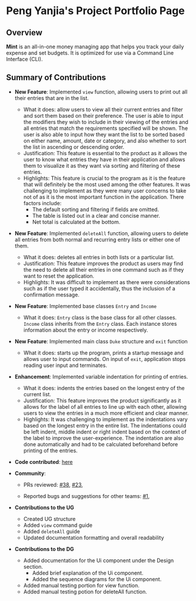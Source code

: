 # Peng Yanjia's Project Portfolio Page

## Overview

**Mint** is an all-in-one money managing app that helps you track your daily expense and set budgets. It is optimized
for use via a Command Line Interface (CLI).

## Summary of Contributions

- **New Feature**: Implemented `view` function, allowing users to print out all their entries that are in the list.

  - What it does: allow users to view all their current entries and filter and sort them based on their preference.
    The user is able to input the modifiers they wish to include in their viewing of the entries and all entries that match the requirements specified will be shown.
    The user is also able to input how they want the list to be sorted based on either name, amount, date or category, and also whether to sort the list in ascending or descending order.
  - Justification: This feature is essential to the product as it allows the user to know what entries they have in their application and allows them to visualize it as they want via sorting and filtering of these entries.
  - Highlights: This feature is crucial to the program as it is the feature that will definitely be the most used among the other features. It was challenging to implement as they were many user concerns to take not of as it is the most important function in the application. There factors include:
    - The default sorting and filtering if fields are omitted.
    - The table is listed out in a clear and concise manner.
    - Net total is calculated at the bottom.

- **New Feature**: Implemented `deleteAll` function, allowing users to delete all entries from both normal and recurring entry lists or either one of them.
  - What it does: deletes all entries in both lists or a particular list.
  - Justification: This feature improves the product as users may find the need to delete all their entries in one command such as if they want to reset the application.
  - Highlights: It was difficult to implement as there were considerations such as if the user typed it accidentally, thus the inclusion of a confirmation message.
  
- **New Feature**: Implemented base classes `Entry` and `Income`
  - What it does: `Entry` class is the base class for all other classes. `Income` class inherits from the `Entry` class. Each instance
    stores information about the entry or income respectively.

- **New Feature**: Implemented main class `Duke` structure and `exit` function
  - What it does: starts up the program, prints a startup message and allows user to input commands. On input of `exit`, application stops reading user input and terminates.

- **Enhancement**: Implemented variable indentation for printing of entries.
  - What it does: indents the entries based on the longest entry of the current list.
  - Justification: This feature improves the product significantly as it allows for the label of all entries to line up with each other, allowing users to view the entries in a much more efficient and clear manner.
  - Highlights: It was challenging to implement as the indentations vary based on the longest entry in the entire list. The indentations could be left indent, middle indent or right indent based on the context of the label to improve the user-experience. The indentation are also done automatically and had to be calculated beforehand before printing of the entries.
  
- **Code contributed**: [here](https://nus-cs2113-ay2122s1.github.io/tp-dashboard/?search=&sort=totalCommits&sortWithin=title&timeframe=commit&mergegroup=&groupSelect=groupByRepos&breakdown=true&checkedFileTypes=docs~functional-code~test-code~other&since=2021-09-25&tabOpen=true&tabType=authorship&tabAuthor=yanjia1777&tabRepo=AY2122S1-CS2113T-W11-2%2Ftp%5Bmaster%5D&authorshipIsMergeGroup=false&authorshipFileTypes=docs~functional-code~test-code~other&authorshipIsBinaryFileTypeChecked=false)

- **Community**:
  - PRs reviewed: [#38](https://github.com/nus-cs2113-AY2122S1/tp/pull/38),
    [#23](https://github.com/nus-cs2113-AY2122S1/tp/pull/23),

  - Reported bugs and suggestions for other teams: [#1](https://github.com/yanjia1777/ped/issues),

- **Contributions to the UG**
  - Created UG structure
  - Added `view` command guide
  - Added `deleteAll` guide
  - Updated documentation formatting and overall readability

- **Contributions to the DG**
  - Added documentation for the Ui component under the Design section.
    - Added brief explanation of the Ui component.
    - Added the sequence diagrams for the Ui component.
  - Added manual testing portion for view function.
  - Added manual testing potion for deleteAll function.